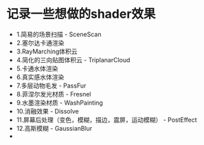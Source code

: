 # 记录一些想做的shader效果
+ 1.简易的场景扫描  -  SceneScan
+ 2.塞尔达卡通渲染 
+ 3.RayMarching体积云
+ 4.简化的三向贴图体积云  -  TriplanarCloud
+ 5.卡通水体渲染
+ 6.真实感水体渲染
+ 7.多层动物毛发 - PassFur
+ 8.菲涅尔发光材质 - Fresnel
+ 9.水墨渲染材质 - WashPainting
+ 10.消融效果 - Dissolve
+ 11.屏幕后处理（变色，模糊，描边，震屏，运动模糊） - PostEffect
+ 12.高斯模糊 - GaussianBlur
+ 

